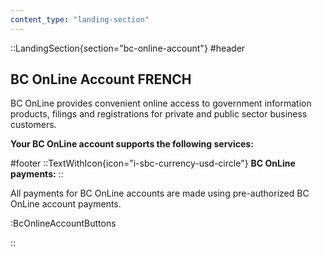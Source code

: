 ```yaml
---
content_type: "landing-section"
---
```


::LandingSection{section="bc-online-account"}
#header
## BC OnLine Account FRENCH

BC OnLine provides convenient online access to government information products, filings and registrations for private and public sector business customers.

**Your BC OnLine account supports the following services:**

#footer
::TextWithIcon{icon="i-sbc-currency-usd-circle"}
**BC OnLine payments:**
::

All payments for BC OnLine accounts are made using pre-authorized BC OnLine account payments.

:BcOnlineAccountButtons

::